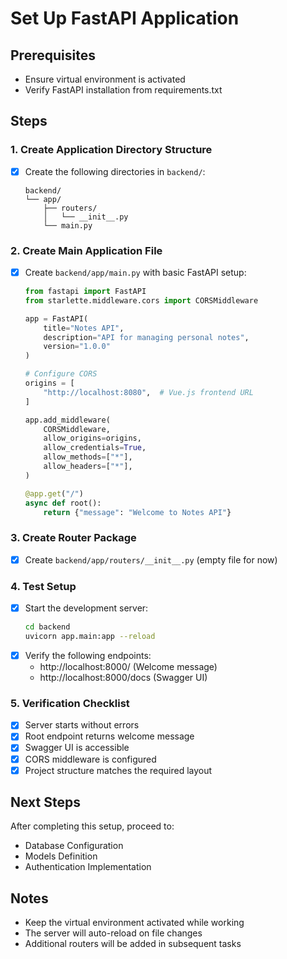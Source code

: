 # Set Up FastAPI Application

## Prerequisites
- Ensure virtual environment is activated
- Verify FastAPI installation from requirements.txt

## Steps

### 1. Create Application Directory Structure
- [x] Create the following directories in `backend/`:
  ```
  backend/
  └── app/
      ├── routers/
      │   └── __init__.py
      └── main.py
  ```

### 2. Create Main Application File
- [x] Create `backend/app/main.py` with basic FastAPI setup:
  ```python
  from fastapi import FastAPI
  from starlette.middleware.cors import CORSMiddleware

  app = FastAPI(
      title="Notes API",
      description="API for managing personal notes",
      version="1.0.0"
  )

  # Configure CORS
  origins = [
      "http://localhost:8080",  # Vue.js frontend URL
  ]

  app.add_middleware(
      CORSMiddleware,
      allow_origins=origins,
      allow_credentials=True,
      allow_methods=["*"],
      allow_headers=["*"],
  )

  @app.get("/")
  async def root():
      return {"message": "Welcome to Notes API"}
  ```

### 3. Create Router Package
- [x] Create `backend/app/routers/__init__.py` (empty file for now)

### 4. Test Setup
- [x] Start the development server:
  ```bash
  cd backend
  uvicorn app.main:app --reload
  ```
- [x] Verify the following endpoints:
  - http://localhost:8000/ (Welcome message)
  - http://localhost:8000/docs (Swagger UI)

### 5. Verification Checklist
- [x] Server starts without errors
- [x] Root endpoint returns welcome message
- [x] Swagger UI is accessible
- [x] CORS middleware is configured
- [x] Project structure matches the required layout

## Next Steps
After completing this setup, proceed to:
- Database Configuration
- Models Definition
- Authentication Implementation

## Notes
- Keep the virtual environment activated while working
- The server will auto-reload on file changes
- Additional routers will be added in subsequent tasks
